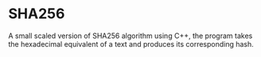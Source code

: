 # SHA256
A small scaled version of SHA256 algorithm using C++, the program takes the hexadecimal equivalent of a text and produces its corresponding hash.
